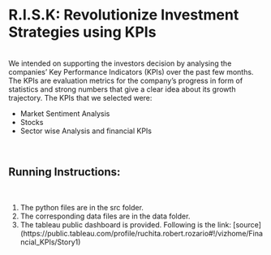 # R.I.S.K: Revolutionize Investment Strategies using KPIs

<br>We intended on supporting the investors decision by analysing the companies’ Key Performance Indicators (KPIs) over the past few months. The KPIs are evaluation metrics for the company’s progress in form of statistics and strong numbers that give a clear idea about its growth trajectory. The KPIs that we selected were: <br>
<ul>
<li>Market Sentiment Analysis
<li>Stocks
<li>Sector wise Analysis and financial KPIs
</ul>
<br>

## Running Instructions: 
<br>
<ol>
<li>The python files are in the src folder.
<li>The corresponding data files are in the data folder.
<li> The tableau public dashboard is provided. Following is the link: [source](https://public.tableau.com/profile/ruchita.robert.rozario#!/vizhome/Financial_KPIs/Story1)
</ol>

